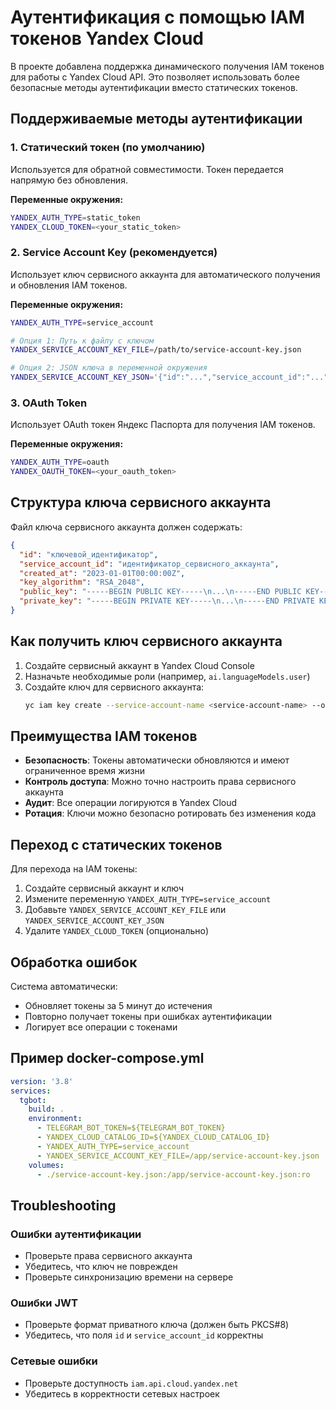 # Аутентификация с помощью IAM токенов Yandex Cloud

В проекте добавлена поддержка динамического получения IAM токенов для работы с Yandex Cloud API. Это позволяет использовать более безопасные методы аутентификации вместо статических токенов.

## Поддерживаемые методы аутентификации

### 1. Статический токен (по умолчанию)
Используется для обратной совместимости. Токен передается напрямую без обновления.

**Переменные окружения:**
```bash
YANDEX_AUTH_TYPE=static_token
YANDEX_CLOUD_TOKEN=<your_static_token>
```

### 2. Service Account Key (рекомендуется)
Использует ключ сервисного аккаунта для автоматического получения и обновления IAM токенов.

**Переменные окружения:**
```bash
YANDEX_AUTH_TYPE=service_account

# Опция 1: Путь к файлу с ключом
YANDEX_SERVICE_ACCOUNT_KEY_FILE=/path/to/service-account-key.json

# Опция 2: JSON ключа в переменной окружения
YANDEX_SERVICE_ACCOUNT_KEY_JSON='{"id":"...","service_account_id":"...","private_key":"..."}'
```

### 3. OAuth Token
Использует OAuth токен Яндекс Паспорта для получения IAM токенов.

**Переменные окружения:**
```bash
YANDEX_AUTH_TYPE=oauth
YANDEX_OAUTH_TOKEN=<your_oauth_token>
```

## Структура ключа сервисного аккаунта

Файл ключа сервисного аккаунта должен содержать:
```json
{
  "id": "ключевой_идентификатор",
  "service_account_id": "идентификатор_сервисного_аккаунта",
  "created_at": "2023-01-01T00:00:00Z",
  "key_algorithm": "RSA_2048",
  "public_key": "-----BEGIN PUBLIC KEY-----\n...\n-----END PUBLIC KEY-----",
  "private_key": "-----BEGIN PRIVATE KEY-----\n...\n-----END PRIVATE KEY-----"
}
```

## Как получить ключ сервисного аккаунта

1. Создайте сервисный аккаунт в Yandex Cloud Console
2. Назначьте необходимые роли (например, `ai.languageModels.user`)
3. Создайте ключ для сервисного аккаунта:
   ```bash
   yc iam key create --service-account-name <service-account-name> --output key.json
   ```

## Преимущества IAM токенов

- **Безопасность**: Токены автоматически обновляются и имеют ограниченное время жизни
- **Контроль доступа**: Можно точно настроить права сервисного аккаунта
- **Аудит**: Все операции логируются в Yandex Cloud
- **Ротация**: Ключи можно безопасно ротировать без изменения кода

## Переход с статических токенов

Для перехода на IAM токены:

1. Создайте сервисный аккаунт и ключ
2. Измените переменную `YANDEX_AUTH_TYPE=service_account`
3. Добавьте `YANDEX_SERVICE_ACCOUNT_KEY_FILE` или `YANDEX_SERVICE_ACCOUNT_KEY_JSON`
4. Удалите `YANDEX_CLOUD_TOKEN` (опционально)

## Обработка ошибок

Система автоматически:
- Обновляет токены за 5 минут до истечения
- Повторно получает токены при ошибках аутентификации
- Логирует все операции с токенами

## Пример docker-compose.yml

```yaml
version: '3.8'
services:
  tgbot:
    build: .
    environment:
      - TELEGRAM_BOT_TOKEN=${TELEGRAM_BOT_TOKEN}
      - YANDEX_CLOUD_CATALOG_ID=${YANDEX_CLOUD_CATALOG_ID}
      - YANDEX_AUTH_TYPE=service_account
      - YANDEX_SERVICE_ACCOUNT_KEY_FILE=/app/service-account-key.json
    volumes:
      - ./service-account-key.json:/app/service-account-key.json:ro
```

## Troubleshooting

### Ошибки аутентификации
- Проверьте права сервисного аккаунта
- Убедитесь, что ключ не поврежден
- Проверьте синхронизацию времени на сервере

### Ошибки JWT
- Проверьте формат приватного ключа (должен быть PKCS#8)
- Убедитесь, что поля `id` и `service_account_id` корректны

### Сетевые ошибки
- Проверьте доступность `iam.api.cloud.yandex.net`
- Убедитесь в корректности сетевых настроек
